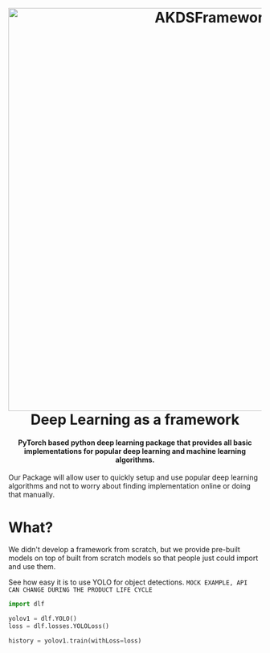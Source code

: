 <h1 align="center">
  <br>
  <a href="https://github.com/theroyakash/dlf"><img src="https://i.imgur.com/hoWNKR5.png" alt="AKDSFramework" width="800"></a>
  <br>
  Deep Learning as a framework
  <br>
</h1>

<h4 align="center">PyTorch based python deep learning package that provides all basic implementations for popular deep learning and machine learning algorithms.</h4>

Our Package will allow user to quickly setup and use popular deep learning algorithms and not to worry about finding implementation online or doing that manually.

# What?
We didn't develop a framework from scratch, but we provide pre-built models on top of built from scratch models so that people just could import and use them.

See how easy it is to use YOLO for object detections. `MOCK EXAMPLE, API CAN CHANGE DURING THE PRODUCT LIFE CYCLE`

```python
import dlf

yolov1 = dlf.YOLO()
loss = dlf.losses.YOLOLoss()

history = yolov1.train(withLoss=loss)
```